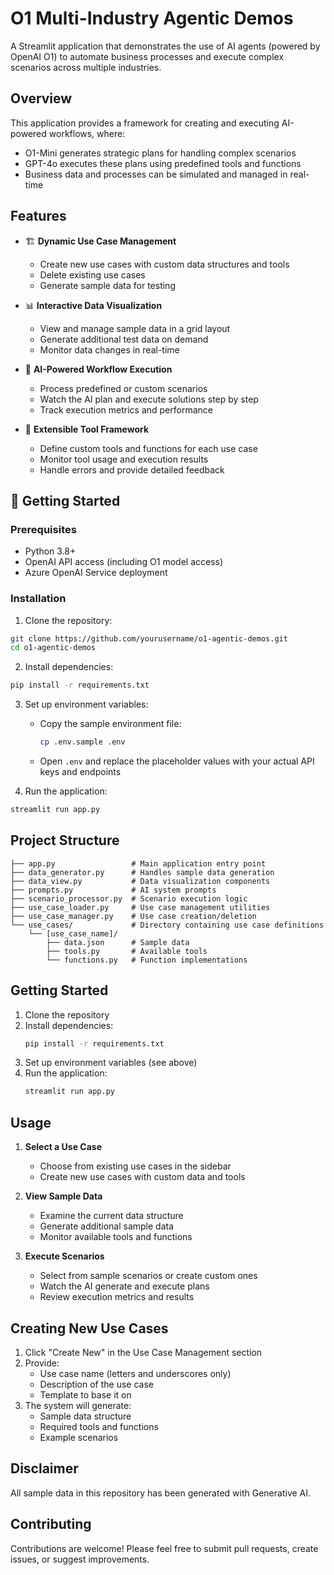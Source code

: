 # O1 Multi-Industry Agentic Demos

A Streamlit application that demonstrates the use of AI agents (powered by OpenAI O1) to automate business processes and execute complex scenarios across multiple industries.

## Overview

This application provides a framework for creating and executing AI-powered workflows, where:
- O1-Mini generates strategic plans for handling complex scenarios
- GPT-4o executes these plans using predefined tools and functions
- Business data and processes can be simulated and managed in real-time

## Features

- 🏗️ **Dynamic Use Case Management**
  - Create new use cases with custom data structures and tools
  - Delete existing use cases
  - Generate sample data for testing

- 📊 **Interactive Data Visualization**
  - View and manage sample data in a grid layout
  - Generate additional test data on demand
  - Monitor data changes in real-time

- 🤖 **AI-Powered Workflow Execution**
  - Process predefined or custom scenarios
  - Watch the AI plan and execute solutions step by step
  - Track execution metrics and performance

- 🔧 **Extensible Tool Framework**
  - Define custom tools and functions for each use case
  - Monitor tool usage and execution results
  - Handle errors and provide detailed feedback
## 🚀 Getting Started

### Prerequisites

- Python 3.8+
- OpenAI API access (including O1 model access)
- Azure OpenAI Service deployment

### Installation

1. Clone the repository:
```bash
git clone https://github.com/yourusername/o1-agentic-demos.git
cd o1-agentic-demos
```

2. Install dependencies:
```bash
pip install -r requirements.txt
```

3. Set up environment variables:
   - Copy the sample environment file:
     ```bash
     cp .env.sample .env
     ```
   - Open `.env` and replace the placeholder values with your actual API keys and endpoints

4. Run the application:
```bash
streamlit run app.py
```


## Project Structure

```
├── app.py                 # Main application entry point
├── data_generator.py      # Handles sample data generation
├── data_view.py           # Data visualization components
├── prompts.py             # AI system prompts
├── scenario_processor.py  # Scenario execution logic
├── use_case_loader.py     # Use case management utilities
├── use_case_manager.py    # Use case creation/deletion
└── use_cases/             # Directory containing use case definitions
    └── [use_case_name]/
        ├── data.json      # Sample data
        ├── tools.py       # Available tools
        └── functions.py   # Function implementations
```

## Getting Started

1. Clone the repository
2. Install dependencies:
   ```bash
   pip install -r requirements.txt
   ```
3. Set up environment variables (see above)
4. Run the application:
   ```bash
   streamlit run app.py
   ```

## Usage

1. **Select a Use Case**
   - Choose from existing use cases in the sidebar
   - Create new use cases with custom data and tools

2. **View Sample Data**
   - Examine the current data structure
   - Generate additional sample data
   - Monitor available tools and functions

3. **Execute Scenarios**
   - Select from sample scenarios or create custom ones
   - Watch the AI generate and execute plans
   - Review execution metrics and results

## Creating New Use Cases

1. Click "Create New" in the Use Case Management section
2. Provide:
   - Use case name (letters and underscores only)
   - Description of the use case
   - Template to base it on
3. The system will generate:
   - Sample data structure
   - Required tools and functions
   - Example scenarios


## Disclaimer

All sample data in this repository has been generated with Generative AI.


## Contributing

Contributions are welcome! Please feel free to submit pull requests, create issues, or suggest improvements.


